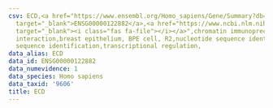 ```yaml
---
csv: ECD,<a href="https://www.ensembl.org/Homo_sapiens/Gene/Summary?db=core;g=ENSG00000122882"
  target="_blank">ENSG00000122882</a>,<a href="https://www.ncbi.nlm.nih.gov/pubmed/22863008"
  target="_blank"><i class="fas fa-file"></i></a>",chromatin immunoprecipitation assay,direct
  interaction,breast epithelium, BPE cell, R2,nucleotide sequence identification,nucleotide
  sequence identification,transcriptional regulation,
data_alias: ECD
data_id: ENSG00000122882
data_numevidence: 1
data_species: Homo sapiens
data_taxid: '9606'
title: ECD
---
```

